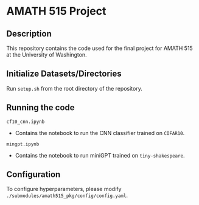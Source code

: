 # AMATH 515 Project

## Description

This repository contains the code used for the final project for AMATH 515 at the University of Washington.

## Initialize Datasets/Directories

Run `setup.sh` from the root directory of the repository.

## Running the code

`cf10_cnn.ipynb`
- Contains the notebook to run the CNN classifier trained on `CIFAR10`.

`mingpt.ipynb`
- Contains the notebook to run miniGPT trained on `tiny-shakespeare`.

## Configuration

To configure hyperparameters, please modify `./submodules/amath515_pkg/config/config.yaml`.

